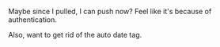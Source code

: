 ﻿Maybe since I pulled, I can push now? Feel like it's because of authentication.

Also, want to get rid of the auto date tag.